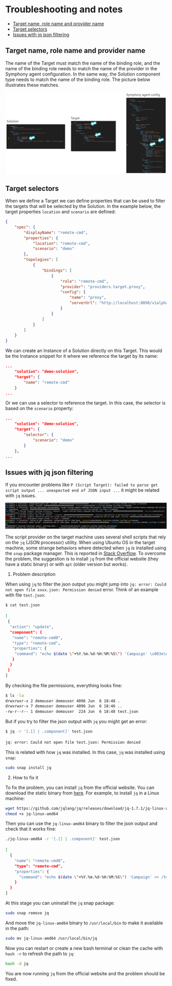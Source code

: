 # Troubleshooting and notes

- [Target name, role name and provider name](#target-name-role-name-and-provider-name)
- [Target selectors](#target-selectors)
- [Issues with jq json filtering](#issues-with-jq-json-filtering)


## Target name, role name and provider name

The name of the Target must match the name of the binding role, and the name of the binding role needs to match the name of the provider in the Symphony agent configuration. In the same way, the Solution component type needs to match the name of the binding role. The picture below illustrates these matches.

![names](names.png)


## Target selectors

When we define a Target we can define properties that can be used to filter the targets that will be selected by the Solution. In the example below, the target properties `location` and `scenario` are defined:

```json
{
    "spec": {
        "displayName": "remote-cmd",
        "properties": {
            "location": "remote-cmd",
            "scenario": "demo"
        },
        "topologies": [
            {
                "bindings": [
                    {
                        "role": "remote-cmd",
                        "provider": "providers.target.proxy",
                        "config": {
                            "name": "proxy",
                            "serverUrl": "http://localhost:8098/v1alpha2/solution/"
                        }
                    }
                ]
            }
        ]
    }
}
```

We can create an Instance of a Solution directly on this Target. This would be the Instance snippet for it where we reference the target by its name:

```json
...
    "solution": "demo-solution",
    "target": {
        "name": "remote-cmd"
    }
...
```

Or we can use a selector to reference the target. In this case, the selector is based on the `scenario` property:

```json
...
    "solution": "demo-solution",
    "target": {
        "selector": {
            "scenario": "demo"
        }
    },
...
```

## Issues with jq json filtering

If you encounter problems like `P (Script Target): failed to parse get script output ... unexpected end of JSON input ...` it might be related with `jq` issues.

![jq-issue](./jq-issue.png)

The script provider on the target machine uses several shell scripts that rely on the `jq` (JSON processor) utility. When using Ubuntu OS in the target machine, some strange behaviors where detected when `jq` is installed using the `snap` package manager. This is reported in [Stack Overflow](https://stackoverflow.com/questions/58128001/could-not-open-file-lol-json-permission-denied-using-jq). To overcome the problem, the suggestion is to install `jq` from the official website (they have a static binary) or with `apt` (older version but works).

1. Problem description

When using `jq` to filter the json output you might jump into `jq: error: Could not open file xxxx.json: Permission denied` error. Think of an example with file `test.json`:

```bash
$ cat test.json

[
 {
  "action": "update",
  "component": {
   "name": "remote-cmd0",
   "type": "remote-cmd",
   "properties": {
    "command": "echo $(date \"+%Y.%m.%d-%H:%M:%S\") 'Campaign' \u003e\u003e /tmp/hello_campaign"
   }
  }
 }
]
```

By checking the file permissions, everything looks fine:

```bash
$ ls -la
drwxrwxr-x 2 demouser demouser 4096 Jun  6 18:48 .
drwxrwxr-x 7 demouser demouser 4096 Jun  6 18:46 ..
-rw-r--r-- 1 demouser demouser  224 Jun  6 18:48 test.json
```

But if you try to filter the json output with `jq` you might get an error:

```bash
$ jq -r '[.[] | .component]' test.json

jq: error: Could not open file test.json: Permission denied
```

This is related with how `jq` was installed. In this case, `jq` was installed using `snap`:

```bash
sudo snap install jq
```

2. How to fix it

To fix the problem, you can install `jq` from the official website. You can download the static binary from [here](https://jqlang.github.io/jq/). For example, to install `jq` in a Linux machine:

```bash
wget https://github.com/jqlang/jq/releases/download/jq-1.7.1/jq-linux-amd64
chmod +x jq-linux-amd64
```

Then you can use the `jq-linux-amd64` binary to filter the json output and check that it works fine:

```bash
./jq-linux-amd64 -r '[.[] | .component]' test.json

[
  {
    "name": "remote-cmd0",
    "type": "remote-cmd",
    "properties": {
      "command": "echo $(date \"+%Y.%m.%d-%H:%M:%S\") 'Campaign' >> /tmp/hello_campaign"
    }
  }
]
```

At this stage you can uninstall the `jq` snap package:

```bash	
sudo snap remove jq
```

And move the `jq-linux-amd64` binary to `/usr/local/bin` to make it available in the path:

```bash
sudo mv jq-linux-amd64 /usr/local/bin/jq
```

Now you can restart or create a new bash terminal or clean the cache with `hash -r` to refresh the path to `jq`:

```bash
hash -d jq
```

You are now running `jq` from the official website and the problem should be fixed.
